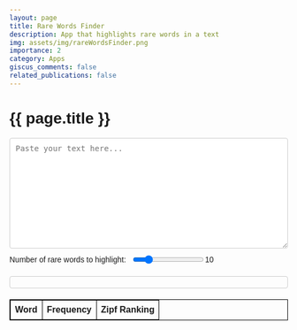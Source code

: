 ```yaml
---
layout: page
title: Rare Words Finder
description: App that highlights rare words in a text
img: assets/img/rareWordsFinder.png
importance: 2
category: Apps
giscus_comments: false
related_publications: false
---
```


<h1>{{ page.title }}</h1>

<textarea id="text-input" placeholder="Paste your text here..."></textarea>
<div id="slider-container">
    <label for="num-words-slider" id="slider-label">Number of rare words to highlight: </label>
    <input type="range" id="num-words-slider" min="1" max="50" value="10">
    <span id="slider-value">10</span>
</div>
<div id="highlighted-text"></div>
<table id="results-table">
    <thead>
        <tr>
            <th>Word</th>
            <th>Frequency</th>
            <th>Zipf Ranking</th>
        </tr>
    </thead>
    <tbody></tbody>
</table>

<style>
    body {
        font-family: Arial, sans-serif;
        margin: 20px;
    }
    textarea {
        width: 100%;
        height: 200px;
        font-size: 14px;
        padding: 10px;
        box-sizing: border-box;
        margin-bottom: 10px;
        border: 1px solid #ccc;
        border-radius: 4px;
    }
    #highlighted-text {
        border: 1px solid #ccc;
        padding: 10px;
        border-radius: 4px;
        white-space: pre-wrap;
        margin-bottom: 20px;
    }
    table {
        width: 100%;
        border-collapse: collapse;
        margin-top: 20px;
    }
    table, th, td {
        border: 1px solid black;
    }
    th, td {
        padding: 8px;
        text-align: left;
    }
    .highlight {
        background-color: yellow;
        color: black;
    }
    #slider-container {
        display: flex;
        align-items: center;
        margin-bottom: 20px;
    }
    #slider-label {
        margin-right: 10px;
    }
</style>

<script src="https://code.jquery.com/jquery-3.6.0.min.js"></script>
<script src="https://cdn.jsdelivr.net/npm/wordfreq@2.5.0/src/wordfreq.worker.min.js"></script>
<script>
    const wordfreq = WordFreq();

    $(document).ready(function() {
        function processText() {
            const text = $('#text-input').val();
            const numWords = $('#num-words-slider').val();

            wordfreq.process(text, (list) => {
                const sorted_unique_words = list.map(item => item[0]);
                const word_freqs = Object.fromEntries(list.map(item => [item[0], item[1]]));

                const rarest_words = sorted_unique_words.slice(0, numWords);
                const table_data = sorted_unique_words.map(word => {
                    const frequency = word_freqs[word];
                    const zipf = Math.log10(frequency / 1000);
                    return [word, frequency.toExponential(1), zipf.toFixed(2)];
                });

                highlightText(text, rarest_words);
                displayTable(table_data);
            });
        }

        $('#text-input').on('input', processText);

        $('#num-words-slider').on('input', function() {
            $('#slider-value').text($(this).val());
            processText();
        });

        // Initial process
        processText();
    });

    function highlightText(text, rarestWords) {
        let highlightedText = text;
        rarestWords.forEach(function(word) {
            const regex = new RegExp(`\\b${word}\\b`, 'gi');
            highlightedText = highlightedText.replace(regex, `<span class="highlight">${word}</span>`);
        });
        $('#highlighted-text').html(highlightedText.replace(/\n/g, '<br>'));
    }

    function displayTable(data) {
        const tableBody = $('#results-table tbody');
        tableBody.empty();
        data.forEach(function(row) {
            const tr = $('<tr></tr>');
            row.forEach(function(cell) {
                const td = $('<td></td>').text(cell);
                tr.append(td);
            });
            tableBody.append(tr);
        });
    }
</script>

